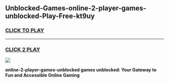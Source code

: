 
## Unblocked-Games-online-2-player-games-unblocked-Play-Free-kt9uy
<h3>
<a href="https://premium76.site?title=online-2-player-games-unblocked&ref=18A1">CLICK TO PLAY</a></h3>
<hr>

<h3>
<a href="https://premium76.site?title=online-2-player-games-unblocked&ref=18A1">CLICK 2 PLAY</a>
  
</h3>

<a href="https://premium76.site?title=online-2-player-games-unblocked&ref=18A1"><img src="https://clearcache.store/games.png"></a>


**online-2-player-games-unblocked games unblocked: Your Gateway to Fun and Accessible Online Gaming**
